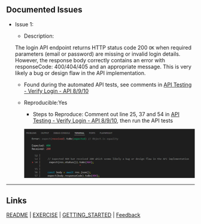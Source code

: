 ## Documented Issues

- Issue 1:
  - Description:

  The login API endpoint returns HTTP status code 200 `OK` when required parameters (email or password) are missing or invalid login details. However, the response body correctly contains an error with responseCode: 400/404/405 and an appropriate message. This is very likely a bug or design flaw in the API implementation.
  - Found during the automated API tests, see comments in [API Testing - Verify Login - API 8/9/10](https://github.com/EmeraldCHEN/playwright-ts-automation-exercise/blob/main/api/tests/verifyLogin.spec.ts)
  - Reproducible:Yes
    - Steps to Reproduce: Comment out line 25, 37 and 54 in [API Testing - Verify Login - API 8/9/10](https://github.com/EmeraldCHEN/playwright-ts-automation-exercise/blob/main/api/tests/verifyLogin.spec.ts), then run the API tests

    ![Error: Expected: 404, Received: 200](../images/image5.png)

---

## Links

[README](https://github.com/EmeraldCHEN/playwright-ts-automation-exercise/blob/main/README.md) | [EXERCISE](EXERCISE.md) | [GETTING_STARTED](https://github.com/EmeraldCHEN/playwright-ts-automation-exercise/blob/main/wiki/Getting_Started.md) | [Feedback](https://github.com/EmeraldCHEN/playwright-ts-automation-exercise/blob/main/wiki/Feedback.md)
